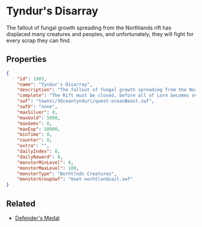 # Tyndur's Disarray

The fallout of fungal growth spreading from the Northlands rift has displaced many creatures and peoples, and unfortunately, they will fight for every scrap they can find.

## Properties

```json
{
    "id": 1903,
    "name": "Tyndur's Disarray",
    "description": "The fallout of fungal growth spreading from the Northlands rift has displaced many creatures and peoples, and unfortunately, they will fight for every scrap they can find.",
    "complete": "The Rift must be closed, before all of Lore becomes overrun.",
    "swf": "towns\/3Oceantyndur\/quest-oceanBeast.swf",
    "swfX": "none",
    "maxSilver": 0,
    "maxGold": 5000,
    "maxGems": 0,
    "maxExp": 50000,
    "minTime": 0,
    "counter": 0,
    "extra": "",
    "dailyIndex": 0,
    "dailyReward": 0,
    "monsterMinLevel": 0,
    "monsterMaxLevel": 100,
    "monsterType": "Norhtlnds Creatures",
    "monsterGroupSwf": "mset-norhtlandsail.swf"
}
```

## Related

- [Defender's Medal](../items/495-defender-s-medal.md)


